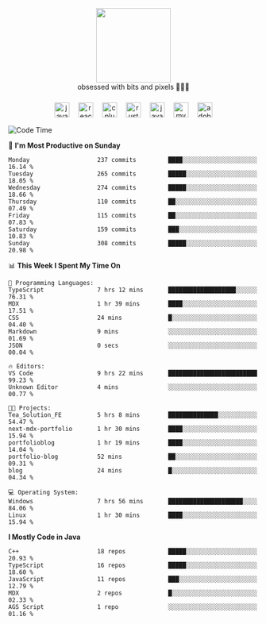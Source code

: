 


  <div align="center">
    
   <img src = "https://i.postimg.cc/W1R4TF4j/d6kpuve-c97567cf-518b-4b86-a271-5c89d88d22f7.gif"  width=150px height=150px />
 </div>

<div align="center">
  obsessed with bits and pixels 🧑‍💻🎨
</div>

  ###
<div align="center">
 <img src="https://cdn.jsdelivr.net/gh/devicons/devicon/icons/javascript/javascript-original.svg" height="30" alt="javascript logo"  />
  <img width="10" />
  <img src="https://cdn.jsdelivr.net/gh/devicons/devicon/icons/react/react-original.svg" height="30" alt="react logo"  />
  <img width="10" />
   <!--<img src="https://cdn.jsdelivr.net/gh/devicons/devicon/icons/nodejs/nodejs-original.svg" height="30" alt="nodejs logo"  />
  <img width="10" />
 <img src="https://cdn.jsdelivr.net/gh/devicons/devicon/icons/flutter/flutter-original.svg" height="30" alt="flutter logo"  />
 <img width="10" />-->
  <img src="https://cdn.jsdelivr.net/gh/devicons/devicon/icons/cplusplus/cplusplus-original.svg" height="30" alt="cpluplus logo"  />
  <img width="10" />
    <img src="https://cdn.jsdelivr.net/gh/devicons/devicon/icons/rust/rust-original.svg" height="30" alt="rust logo"  />
  <img width="10" />
  <img src="https://cdn.jsdelivr.net/gh/devicons/devicon/icons/java/java-original.svg" height="30" alt="java logo"  />
  <img width="10" />
  <img src="https://skillicons.dev/icons?i=mysql" height="30" alt="mysql logo"  />
  <img width="10" />
  <img src="https://skillicons.dev/icons?i=pr" height="30" alt="adobepremierepro logo"  />
</div>

<!--START_SECTION:waka-->
![Code Time](http://img.shields.io/badge/Code%20Time-2%2C200%20hrs%205%20mins-blue)

📅 **I'm Most Productive on Sunday** 

```text
Monday                   237 commits         ████░░░░░░░░░░░░░░░░░░░░░   16.14 % 
Tuesday                  265 commits         █████░░░░░░░░░░░░░░░░░░░░   18.05 % 
Wednesday                274 commits         █████░░░░░░░░░░░░░░░░░░░░   18.66 % 
Thursday                 110 commits         ██░░░░░░░░░░░░░░░░░░░░░░░   07.49 % 
Friday                   115 commits         ██░░░░░░░░░░░░░░░░░░░░░░░   07.83 % 
Saturday                 159 commits         ███░░░░░░░░░░░░░░░░░░░░░░   10.83 % 
Sunday                   308 commits         █████░░░░░░░░░░░░░░░░░░░░   20.98 % 
```


📊 **This Week I Spent My Time On** 

```text
💬 Programming Languages: 
TypeScript               7 hrs 12 mins       ███████████████████░░░░░░   76.31 % 
MDX                      1 hr 39 mins        ████░░░░░░░░░░░░░░░░░░░░░   17.51 % 
CSS                      24 mins             █░░░░░░░░░░░░░░░░░░░░░░░░   04.40 % 
Markdown                 9 mins              ░░░░░░░░░░░░░░░░░░░░░░░░░   01.69 % 
JSON                     0 secs              ░░░░░░░░░░░░░░░░░░░░░░░░░   00.04 % 

🔥 Editors: 
VS Code                  9 hrs 22 mins       █████████████████████████   99.23 % 
Unknown Editor           4 mins              ░░░░░░░░░░░░░░░░░░░░░░░░░   00.77 % 

🐱‍💻 Projects: 
Tea_Solution_FE          5 hrs 8 mins        ██████████████░░░░░░░░░░░   54.47 % 
next-mdx-portfolio       1 hr 30 mins        ████░░░░░░░░░░░░░░░░░░░░░   15.94 % 
portfolioblog            1 hr 19 mins        ████░░░░░░░░░░░░░░░░░░░░░   14.04 % 
portfolio-blog           52 mins             ██░░░░░░░░░░░░░░░░░░░░░░░   09.31 % 
blog                     24 mins             █░░░░░░░░░░░░░░░░░░░░░░░░   04.34 % 

💻 Operating System: 
Windows                  7 hrs 56 mins       █████████████████████░░░░   84.06 % 
Linux                    1 hr 30 mins        ████░░░░░░░░░░░░░░░░░░░░░   15.94 % 
```

**I Mostly Code in Java** 

```text
C++                      18 repos            █████░░░░░░░░░░░░░░░░░░░░   20.93 % 
TypeScript               16 repos            █████░░░░░░░░░░░░░░░░░░░░   18.60 % 
JavaScript               11 repos            ███░░░░░░░░░░░░░░░░░░░░░░   12.79 % 
MDX                      2 repos             █░░░░░░░░░░░░░░░░░░░░░░░░   02.33 % 
AGS Script               1 repo              ░░░░░░░░░░░░░░░░░░░░░░░░░   01.16 % 
```




<!--END_SECTION:waka-->
